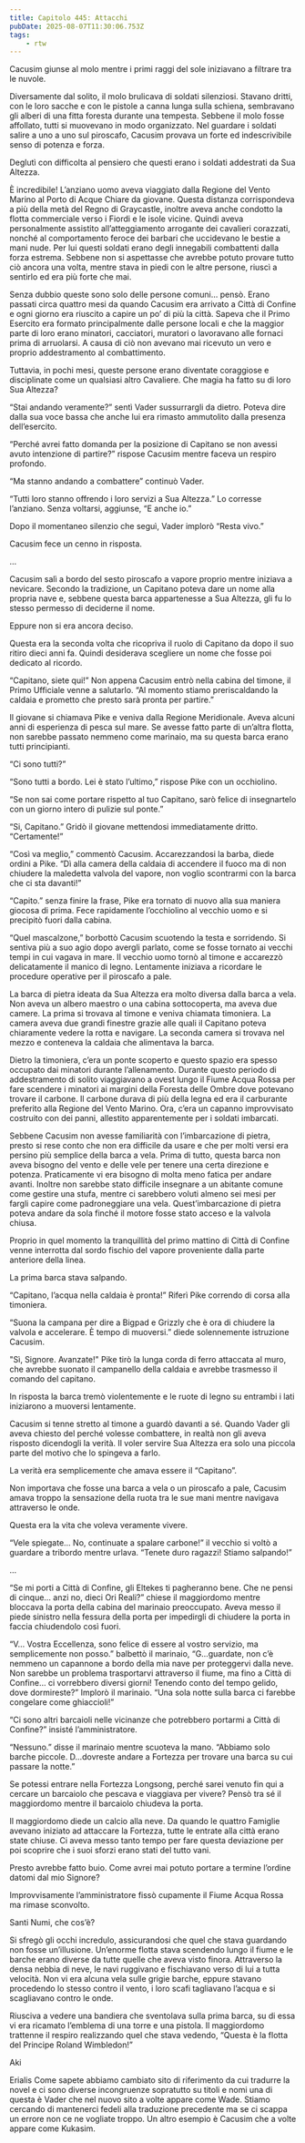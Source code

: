 ```yaml
---
title: Capitolo 445: Attacchi
pubDate: 2025-08-07T11:30:06.753Z
tags:
    - rtw
---
```











Cacusim giunse al molo mentre i primi raggi del sole iniziavano a filtrare tra le nuvole.


Diversamente dal solito, il molo brulicava di soldati silenziosi. Stavano dritti, con le loro sacche e con le pistole a canna lunga sulla schiena, sembravano gli alberi di una fitta foresta durante una tempesta. Sebbene il molo fosse affollato, tutti si muovevano in modo organizzato. Nel guardare i soldati salire a uno a uno sul piroscafo, Cacusim provava un forte ed indescrivibile senso di potenza e forza.


Deglutì con difficolta al pensiero che questi erano i soldati addestrati da Sua Altezza.


È incredibile! L’anziano uomo aveva viaggiato dalla Regione del Vento Marino al Porto di Acque Chiare da giovane. Questa distanza corrispondeva a più della metà del Regno di Graycastle, inoltre aveva anche condotto la flotta commerciale verso i Fiordi e le isole vicine. Quindi aveva personalmente assistito all’atteggiamento arrogante dei cavalieri corazzati, nonché al comportamento feroce dei barbari che uccidevano le bestie a mani nude. Per lui questi soldati erano degli innegabili combattenti dalla forza estrema. Sebbene non si aspettasse che avrebbe potuto provare tutto ciò ancora una volta, mentre stava in piedi con le altre persone, riuscì a sentirlo ed era più forte che mai.


Senza dubbio queste sono solo delle persone comuni… pensò. Erano passati circa quattro mesi da quando Cacusim era arrivato a Città di Confine e ogni giorno era riuscito a capire un po’ di più la città. Sapeva che il Primo Esercito era formato principalmente dalle persone locali e che la maggior parte di loro erano minatori, cacciatori, muratori o lavoravano alle fornaci prima di arruolarsi. A causa di ciò non avevano mai ricevuto un vero e proprio addestramento al combattimento.


Tuttavia, in pochi mesi, queste persone erano diventate coraggiose e disciplinate come un qualsiasi altro Cavaliere. Che magia ha fatto su di loro Sua Altezza?


“Stai andando veramente?” sentì Vader sussurrargli da dietro. Poteva dire dalla sua voce bassa che anche lui era rimasto ammutolito dalla presenza dell’esercito.


“Perché avrei fatto domanda per la posizione di Capitano se non avessi avuto intenzione di partire?” rispose Cacusim mentre faceva un respiro profondo.


“Ma stanno andando a combattere” continuò Vader.


“Tutti loro stanno offrendo i loro servizi a Sua Altezza.” Lo corresse l’anziano. Senza voltarsi, aggiunse, “E anche io.”


Dopo il momentaneo silenzio che seguì, Vader implorò “Resta vivo.”


Cacusim fece un cenno in risposta.


…


Cacusim salì a bordo del sesto piroscafo a vapore proprio mentre iniziava a nevicare. Secondo la tradizione, un Capitano poteva dare un nome alla propria nave e, sebbene questa barca appartenesse a Sua Altezza, gli fu lo stesso permesso di deciderne il nome.


Eppure non si era ancora deciso.


Questa era la seconda volta che ricopriva il ruolo di Capitano da dopo il suo ritiro dieci anni fa. Quindi desiderava scegliere un nome che fosse poi dedicato al ricordo.


“Capitano, siete qui!” Non appena Cacusim entrò nella cabina del timone, il Primo Ufficiale venne a salutarlo. “Al momento stiamo preriscaldando la caldaia e prometto che presto sarà pronta per partire.”


Il giovane si chiamava Pike e veniva dalla Regione Meridionale. Aveva alcuni anni di esperienza di pesca sul mare. Se avesse fatto parte di un’altra flotta, non sarebbe passato nemmeno come marinaio, ma su questa barca erano tutti principianti.


“Ci sono tutti?”


“Sono tutti a bordo. Lei è stato l’ultimo,” rispose Pike con un occhiolino.


“Se non sai come portare rispetto al tuo Capitano, sarò felice di insegnartelo con un giorno intero di pulizie sul ponte.”


“Si, Capitano.” Gridò il giovane mettendosi immediatamente dritto. “Certamente!”


“Così va meglio,” commentò Cacusim. Accarezzandosi la barba, diede ordini a Pike. “Dì alla camera della caldaia di accendere il fuoco ma di non chiudere la maledetta valvola del vapore, non voglio scontrarmi con la barca che ci sta davanti!”


“Capito.” senza finire la frase, Pike era tornato di nuovo alla sua maniera giocosa di prima. Fece rapidamente l’occhiolino al vecchio uomo e si precipitò fuori dalla cabina.


“Quel mascalzone,” borbottò Cacusim scuotendo la testa e sorridendo. Si sentiva più a suo agio dopo avergli parlato, come se fosse tornato ai vecchi tempi in cui vagava in mare. Il vecchio uomo tornò al timone e accarezzò delicatamente il manico di legno. Lentamente iniziava a ricordare le procedure operative per il piroscafo a pale.


La barca di pietra ideata da Sua Altezza era molto diversa dalla barca a vela. Non aveva un albero maestro o una cabina sottocoperta, ma aveva due camere. La prima si trovava al timone e veniva chiamata timoniera. La camera aveva due grandi finestre grazie alle quali il Capitano poteva chiaramente vedere la rotta e navigare. La seconda camera si trovava nel mezzo e conteneva la caldaia che alimentava la barca.


Dietro la timoniera, c’era un ponte scoperto e questo spazio era spesso occupato dai minatori durante l’allenamento. Durante questo periodo di addestramento di solito viaggiavano a ovest lungo il Fiume Acqua Rossa per fare scendere i minatori ai margini della Foresta delle Ombre dove potevano trovare il carbone. Il carbone durava di più della legna ed era il carburante preferito alla Regione del Vento Marino. Ora, c’era un capanno improvvisato costruito con dei panni, allestito apparentemente per i soldati imbarcati.


Sebbene Cacusim non avesse familiarità con l’imbarcazione di pietra, presto si rese conto che non era difficile da usare e che per molti versi era persino più semplice della barca a vela. Prima di tutto, questa barca non aveva bisogno del vento e delle vele per tenere una certa direzione e potenza. Praticamente vi era bisogno di molta meno fatica per andare avanti. Inoltre non sarebbe stato difficile insegnare a un abitante comune come gestire una stufa, mentre ci sarebbero voluti almeno sei mesi per fargli capire come padroneggiare una vela. Quest’imbarcazione di pietra poteva andare da sola finché il motore fosse stato acceso e la valvola chiusa.


Proprio in quel momento la tranquillità del primo mattino di Città di Confine venne interrotta dal sordo fischio del vapore proveniente dalla parte anteriore della linea.


La prima barca stava salpando.


“Capitano, l’acqua nella caldaia è pronta!” Riferì Pike correndo di corsa alla timoniera.


“Suona la campana per dire a Bigpad e Grizzly che è ora di chiudere la valvola e accelerare. È tempo di muoversi.” diede solennemente istruzione Cacusim.


"Sì, Signore. Avanzate!" Pike tirò la lunga corda di ferro attaccata al muro, che avrebbe suonato il campanello della caldaia e avrebbe trasmesso il comando del capitano.


In risposta la barca tremò violentemente e le ruote di legno su entrambi i lati iniziarono a muoversi lentamente.


Cacusim si tenne stretto al timone a guardò davanti a sé. Quando Vader gli aveva chiesto del perché volesse combattere, in realtà non gli aveva risposto dicendogli la verità. Il voler servire Sua Altezza era solo una piccola parte del motivo che lo spingeva a farlo.


La verità era semplicemente che amava essere il “Capitano”.


Non importava che fosse una barca a vela o un piroscafo a pale, Cacusim amava troppo la sensazione della ruota tra le sue mani mentre navigava attraverso le onde.


Questa era la vita che voleva veramente vivere.


“Vele spiegate… No, continuate a spalare carbone!” il vecchio si voltò a guardare a tribordo mentre urlava. “Tenete duro ragazzi! Stiamo salpando!”


…


“Se mi porti a Città di Confine, gli Eltekes ti pagheranno bene. Che ne pensi di cinque… anzi no, dieci Ori Reali?” chiese il maggiordomo mentre bloccava la porta della cabina del marinaio preoccupato. Aveva messo il piede sinistro nella fessura della porta per impedirgli di chiudere la porta in faccia chiudendolo così fuori.


“V… Vostra Eccellenza, sono felice di essere al vostro servizio, ma semplicemente non posso.” balbettò il marinaio, “G…guardate, non c’è nemmeno un capannone a bordo della mia nave per proteggervi dalla neve. Non sarebbe un problema trasportarvi attraverso il fiume, ma fino a Città di Confine… ci vorrebbero diversi giorni! Tenendo conto del tempo gelido, dove dormireste?” Implorò il marinaio. “Una sola notte sulla barca ci farebbe congelare come ghiaccioli!”


“Ci sono altri barcaioli nelle vicinanze che potrebbero portarmi a Città di Confine?” insisté l’amministratore.


“Nessuno.” disse il marinaio mentre scuoteva la mano. “Abbiamo solo barche piccole. D…dovreste andare a Fortezza per trovare una barca su cui passare la notte.”


Se potessi entrare nella Fortezza Longsong, perché sarei venuto fin qui a cercare un barcaiolo che pescava e viaggiava per vivere? Pensò tra sé il maggiordomo mentre il barcaiolo chiudeva la porta.


Il maggiordomo diede un calcio alla neve. Da quando le quattro Famiglie avevano iniziato ad attaccare la Fortezza, tutte le entrate alla città erano state chiuse. Ci aveva messo tanto tempo per fare questa deviazione per poi scoprire che i suoi sforzi erano stati del tutto vani.


Presto avrebbe fatto buio. Come avrei mai potuto portare a termine l’ordine datomi dal mio Signore?


Improvvisamente l’amministratore fissò cupamente il Fiume Acqua Rossa ma rimase sconvolto.


Santi Numi, che cos’è?


Si sfregò gli occhi incredulo, assicurandosi che quel che stava guardando non fosse un’illusione. Un’enorme flotta stava scendendo lungo il fiume e le barche erano diverse da tutte quelle che aveva visto finora. Attraverso la densa nebbia di neve, le navi ruggivano e fischiavano verso di lui a tutta velocità. Non vi era alcuna vela sulle grigie barche, eppure stavano procedendo lo stesso contro il vento, i loro scafi tagliavano l’acqua e si scagliavano contro le onde.


Riusciva a vedere una bandiera che sventolava sulla prima barca, su di essa vi era ricamato l’emblema di una torre e una pistola. Il maggiordomo trattenne il respiro realizzando quel che stava vedendo, “Questa è la flotta del Principe Roland Wimbledon!”






Aki 


 


 Erialis Come sapete abbiamo cambiato sito di riferimento da cui tradurre la novel e ci sono diverse incongruenze sopratutto su titoli e nomi una di questa è Vader che nel nuovo sito a volte appare come Wade. Stiamo cercando di mantenerci fedeli alla traduzione precedente ma se ci scappa un errore non ce ne vogliate troppo. Un altro esempio è Cacusim che a volte appare come Kukasim. 
                                


                                



